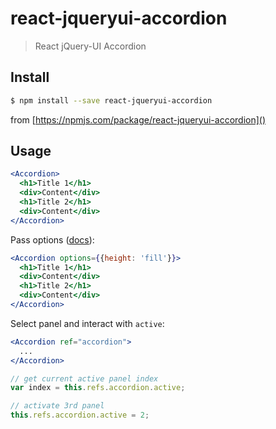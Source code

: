 # react-jqueryui-accordion

> React jQuery-UI Accordion

## Install

```sh
$ npm install --save react-jqueryui-accordion
```
from [https://npmjs.com/package/react-jqueryui-accordion]()

## Usage

```jsx
<Accordion>
  <h1>Title 1</h1>
  <div>Content</div>
  <h1>Title 2</h1>
  <div>Content</div>
</Accordion>
```

Pass options (<a href="http://api.jqueryui.com/accordion/">docs</a>):

```jsx
<Accordion options={{height: 'fill'}}>
  <h1>Title 1</h1>
  <div>Content</div>
  <h1>Title 2</h1>
  <div>Content</div>
</Accordion>
```


Select panel and interact with `active`:

```jsx
<Accordion ref="accordion">
  ...
</Accordion>
```

```js
// get current active panel index
var index = this.refs.accordion.active;

// activate 3rd panel
this.refs.accordion.active = 2;

```


